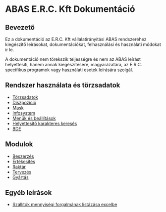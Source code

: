 # ABAS E.R.C. Kft Dokumentáció

## Bevezető

Ez a dokumentáció az E.R.C. Kft vállalatirányítási ABAS rendszeréhez kiegészítő leírásokat, dokumentációkat, felhasználási és használati módokat ír le.

A dokumentáció nem törekszik teljességre és nem az ABAS leírást helyettesíti, hanem annak kiegészítésére, magyarázatára, az E.R.C. specifikus programok vagy használati esetek leírására szolgál.

## Rendszer használata és törzsadatok

- [Törzsadatok](torzsadatok/index.md)
- [Diszpozíció](diszpozicio.md)
- [Mask](mask.md)
- [Infosystem](infosystem.md)
- [Menük és beállítások](menuk-beallitasok.md)
- [Helyettesítő karakteres keresés](egyeb/helyettesito-karakteres-kereses.md)
- [BDE](bde/index.md)

## Modulok

- [Beszerzés](beszerzes/index.md)
- [Értékesítés](ertekesites/index.md)
- [Raktár](raktarozas/index.md)
- [Tervezés](tervezes/index.md)
- [Gyártás](gyartas/index.md)

## Egyéb leírások

- [Szállítók mennyiségi forgalmának listázása excelbe](egyeb/szallitok-mennyisegi-forgalma.md)




